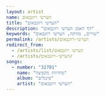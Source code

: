 ```yaml
---
layout: artist
name: הערשי רוזנבאום
title: "הערשי רוזנבאום"
description: "דף האמן הערשי רוזנבאום"
keywords: "שירים, מוזיקה, הערשי רוזנבאום"
permalink: /artists/הערשי-רוזנבאום
redirect_from:
  - /artists/list/הערשי רוזנבאום
  - /artists/הערשי-רוזנבאום/
songs:
  - number: "32701"
    name: "מחרוזת מקפיצה"
    album: "סינגלים"
    artist: "הערשי רוזנבאום"
---
```

